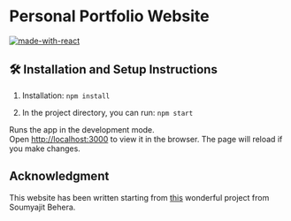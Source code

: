 # Personal Portfolio Website

<!-- [![Website status](https://img.shields.io/website-up-down-green-red/https/mspronesti.github.io.svg?label=Website%20status)](https://chengb-2.github.io/personal-website/)&nbsp; -->

[![made-with-react](https://img.shields.io/badge/Made%20with-React-orange.svg)](http://commonmark.org)

## 🛠 Installation and Setup Instructions

1. Installation: `npm install`

2. In the project directory, you can run: `npm start`

Runs the app in the development mode.\
Open [http://localhost:3000](http://localhost:3000) to view it in the browser.
The page will reload if you make changes.

## Acknowledgment

This website has been written starting from [this](https://github.com/soumyajit4419/Portfolio) wonderful project from Soumyajit Behera.
